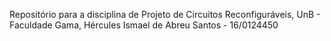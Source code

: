 Repositório para a disciplina de Projeto de Circuitos Reconfiguráveis, UnB - Faculdade Gama,
Hércules Ismael de Abreu Santos - 16/0124450
